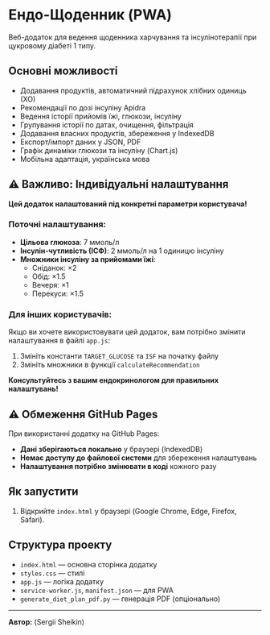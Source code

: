 # Ендо-Щоденник (PWA)

Веб-додаток для ведення щоденника харчування та інсулінотерапії при цукровому діабеті 1 типу.

## Основні можливості
- Додавання продуктів, автоматичний підрахунок хлібних одиниць (ХО)
- Рекомендації по дозі інсуліну Apidra
- Ведення історії прийомів їжі, глюкози, інсуліну
- Групування історії по датах, очищення, фільтрація
- Додавання власних продуктів, збереження у IndexedDB
- Експорт/імпорт даних у JSON, PDF
- Графік динаміки глюкози та інсуліну (Chart.js)
- Мобільна адаптація, українська мова

## ⚠️ Важливо: Індивідуальні налаштування

**Цей додаток налаштований під конкретні параметри користувача!**

### Поточні налаштування:
- **Цільова глюкоза**: 7 ммоль/л
- **Інсулін-чутливість (ІСФ)**: 2 ммоль/л на 1 одиницю інсуліну
- **Множники інсуліну за прийомами їжі**:
  - Сніданок: ×2
  - Обід: ×1.5
  - Вечеря: ×1
  - Перекуси: ×1.5

### Для інших користувачів:
Якщо ви хочете використовувати цей додаток, вам потрібно змінити налаштування в файлі `app.js`:
1. Змініть константи `TARGET_GLUCOSE` та `ISF` на початку файлу
2. Змініть множники в функції `calculateRecommendation`

**Консультуйтесь з вашим ендокринологом для правильних налаштувань!**

## ⚠️ Обмеження GitHub Pages

При використанні додатку на GitHub Pages:
- **Дані зберігаються локально** у браузері (IndexedDB)
- **Немає доступу до файлової системи** для збереження налаштувань
- **Налаштування потрібно змінювати в коді** кожного разу

## Як запустити
1. Відкрийте `index.html` у браузері (Google Chrome, Edge, Firefox, Safari).

## Структура проекту
- `index.html` — основна сторінка додатку
- `styles.css` — стилі
- `app.js` — логіка додатку
- `service-worker.js`, `manifest.json` — для PWA
- `generate_diet_plan_pdf.py` — генерація PDF (опціонально)

---

**Автор:** (Sergii Sheikin) 